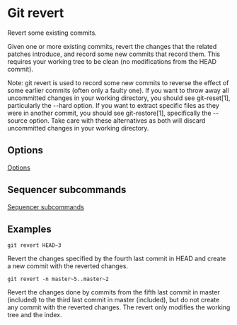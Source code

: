 # Git revert

Revert some existing commits.

Given one or more existing commits, revert the changes that the related patches introduce, and record some new commits that record them. This requires your working tree to be clean (no modifications from the HEAD commit).

Note: git revert is used to record some new commits to reverse the effect of some earlier commits (often only a faulty one). If you want to throw away all uncommitted changes in your working directory, you should see git-reset[1], particularly the --hard option. If you want to extract specific files as they were in another commit, you should see git-restore[1], specifically the --source option. Take care with these alternatives as both will discard uncommitted changes in your working directory.

## Options

[Options](https://git-scm.com/docs/git-revert#_options)

## Sequencer subcommands

[Sequencer subcommands](https://git-scm.com/docs/git-revert#_sequencer_subcommands)

## Examples

```
git revert HEAD~3
```

Revert the changes specified by the fourth last commit in HEAD and create a new commit with the reverted changes.

```
git revert -n master~5..master~2
```

Revert the changes done by commits from the fifth last commit in master (included) to the third last commit in master (included), but do not create any commit with the reverted changes. The revert only modifies the working tree and the index.
